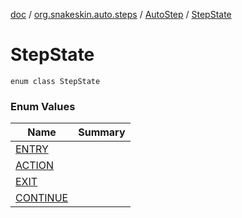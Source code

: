 [doc](../../../index.md) / [org.snakeskin.auto.steps](../../index.md) / [AutoStep](../index.md) / [StepState](./index.md)

# StepState

`enum class StepState`

### Enum Values

| Name | Summary |
|---|---|
| [ENTRY](-e-n-t-r-y.md) |  |
| [ACTION](-a-c-t-i-o-n.md) |  |
| [EXIT](-e-x-i-t.md) |  |
| [CONTINUE](-c-o-n-t-i-n-u-e.md) |  |
